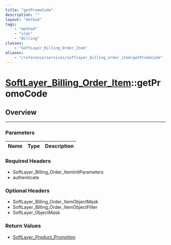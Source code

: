 ```yaml
---
title: "getPromoCode"
description: ""
layout: "method"
tags:
    - "method"
    - "sldn"
    - "Billing"
classes:
    - "SoftLayer_Billing_Order_Item"
aliases:
    - "/reference/services/softlayer_billing_order_item/getPromoCode"
---
```

# [SoftLayer_Billing_Order_Item](/reference/services/SoftLayer_Billing_Order_Item)::getPromoCode




## Overview 


-----

### Parameters 
|Name | Type | Description |
| --- | --- | --- |


### Required Headers
* SoftLayer_Billing_Order_ItemInitParameters
* authenticate


### Optional Headers
* SoftLayer_Billing_Order_ItemObjectMask
* SoftLayer_Billing_Order_ItemObjectFilter
* SoftLayer_ObjectMask

### Return Values
* <a href='/reference/datatypes/SoftLayer_Product_Promotion'>SoftLayer_Product_Promotion </a>




